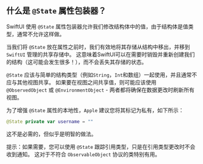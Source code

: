 什么是 `@State` 属性包装器？
---

SwiftUI 使用 `@State` 属性包装器允许我们修改结构体中的值，由于结构体是值类型，通常不允许这样做。

当我们将 `@State` 放在属性之前时，我们有效地将其存储从结构中移出，并移到 `SwiftUI` 管理的共享存储中。 这意味着SwiftUI可以在需要时销毁并重新创建我们的结构（这可能会发生很多！），而不会丢失其存储的状态。

`@State` 应该与简单的结构类型（例如`String`，`Int`和数组）一起使用，并且通常不应与其他视图共享。 如果要在视图之间共享值，则可能应该使用 `@ObservedObject` 或 `@EnvironmentObject` - 两者都将确保在数据更改时刷新所有视图。

为了增强 `@State` 属性的本地性，`Apple` 建议您将其标记为私有，如下所示：

```swift
@State private var username = ""
```

这不是必需的，但似乎是明智的做法。

提示：如果需要，您可以使用 `@State` 跟踪引用类型，只是在引用类型更改时不会收到通知。 这对于不符合 `ObservableObject` 协议的类特别有用。